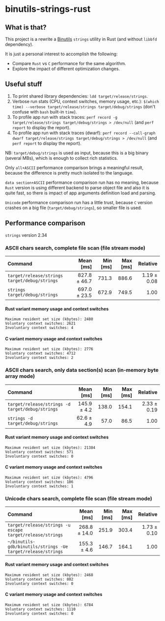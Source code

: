 # binutils-strings-rust

## What is that?

This project is a rewrite a [Binutils](https://www.gnu.org/software/binutils/) `strings` utility in Rust (and without `libbfd` dependency).

It is just a personal interest to accomplish the following:

* Compare `Rust` vs `C` performance for the same algorithm.
* Explore the impact of different optimization changes.

## Useful stuff

1. To print shared library dependencies: `ldd target/release/strings`.
2. Verbose run stats (CPU, context switches, memory usage, etc.): `$(which time) --verbose target/release/strings target/debug/strings` (don't confuse with `bash` built-in `time`).
3. To profile app run with stack traces: `perf record -g target/release/strings target/debug/strings > /dev/null` (and `perf report` to display the report).
4. To profile app run with stack traces (dwarf): `perf record --call-graph dwarf target/release/strings target/debug/strings > /dev/null` (and `perf report` to display the report).


NB: `target/debug/strings` is used as input, because this is a big binary (several MBs), which is enough to collect rich statistics.

Only `all+ASCII` performance comparison brings a meaningful result, because the difference is pretty much isolated to the language.

`data section+ASCII` performance comparison run has no meaning, because `Rust` version is using different backend to parse object file and also it is quite fast, so there is impact of app arguments definition load and parsing.

`Unicode` performance comparison run has a little trust, because `C` version crashes on a big file (`target/debug/strings`), so smaller file is used.

## Performance comparison

`strings` version 2.34

### ASCII chars search, complete file scan (file stream mode)

| Command | Mean [ms] | Min [ms] | Max [ms] | Relative |
|:---|---:|---:|---:|---:|
| `target/release/strings target/debug/strings` | 827.8 ± 46.7 | 731.3 | 886.6 | 1.19 ± 0.08 |
| `strings target/debug/strings` | 697.0 ± 23.5 | 672.9 | 749.5 | 1.00 |

#### Rust variant memory usage and context switches

	Maximum resident set size (kbytes): 2480
	Voluntary context switches: 2621
	Involuntary context switches: 4

#### C variant memory usage and context switches

	Maximum resident set size (kbytes): 2776
	Voluntary context switches: 4712
	Involuntary context switches: 2

### ASCII chars search, only data section(s) scan (in-memory byte array mode)

| Command | Mean [ms] | Min [ms] | Max [ms] | Relative |
|:---|---:|---:|---:|---:|
| `target/release/strings -d target/debug/strings` | 145.9 ± 4.2 | 138.0 | 154.1 | 2.33 ± 0.19 |
| `strings -d target/debug/strings` | 62.6 ± 4.9 | 57.0 | 86.5 | 1.00 |

#### Rust variant memory usage and context switches

	Maximum resident set size (kbytes): 21384
	Voluntary context switches: 571
	Involuntary context switches: 0

#### C variant memory usage and context switches

	Maximum resident set size (kbytes): 4796
	Voluntary context switches: 186
	Involuntary context switches: 1

### Unicode chars search, complete file scan (file stream mode)

| Command | Mean [ms] | Min [ms] | Max [ms] | Relative |
|:---|---:|---:|---:|---:|
| `target/release/strings -u escape target/release/strings` | 268.8 ± 14.0 | 251.9 | 303.4 | 1.73 ± 0.10 |
| `~/binutils-gdb/binutils/strings -Ue target/release/strings` | 155.3 ± 4.6 | 146.7 | 164.1 | 1.00 |

#### Rust variant memory usage and context switches

	Maximum resident set size (kbytes): 2468
	Voluntary context switches: 802
	Involuntary context switches: 0

#### C variant memory usage and context switches

	Maximum resident set size (kbytes): 6784
	Voluntary context switches: 1110
	Involuntary context switches: 0

